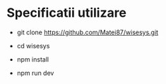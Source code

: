 # Specificatii utilizare

- git clone https://github.com/Matei87/wisesys.git

- cd wisesys

- npm install

- npm run dev
